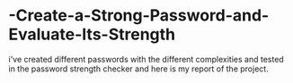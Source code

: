 # -Create-a-Strong-Password-and-Evaluate-Its-Strength
i've created different passwords with the different complexities and tested in the password strength checker and here is my report of the project.
